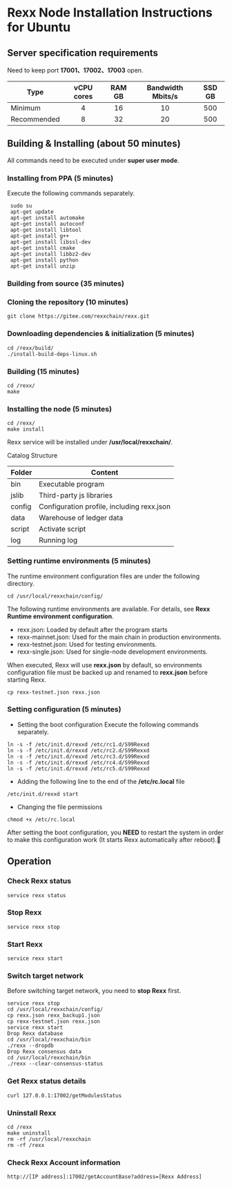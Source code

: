 # Rexx Node Installation Instructions for Ubuntu

## Server specification requirements
Need to keep port **17001、17002、17003** open.

| Type        | vCPU cores | RAM GB | Bandwidth Mbits/s | SSD GB |
|-------------|:----------:|:------:|:-----------------:|:------:|
| Minimum     |      4     |   16   |         10        |   500  |
| Recommended |      8     |   32   |         20        |   500  |


## Building & Installing (about 50 minutes)
All commands need to be executed under **super user mode**.

### Installing from PPA (5 minutes)
Execute the following commands separately. 
```
 sudo su
 apt-get update
 apt-get install automake
 apt-get install autoconf
 apt-get install libtool
 apt-get install g++
 apt-get install libssl-dev
 apt-get install cmake
 apt-get install libbz2-dev
 apt-get install python
 apt-get install unzip
```

### Building from source (35 minutes)

### Cloning the repository (10 minutes)

```
git clone https://gitee.com/rexxchain/rexx.git
```


### Downloading dependencies & initialization (5 minutes)
```
cd /rexx/build/
./install-build-deps-linux.sh
```


### Building (15 minutes)
```
cd /rexx/
make
```


### Installing the node (5 minutes)
```
cd /rexx/
make install
```

Rexx service will be installed under **/usr/local/rexxchain/**.


Catalog Structure

| Folder | Content                                    |
|--------|--------------------------------------------|
|    bin | Executable program                         |
|  jslib | Third-party js libraries                   |
| config | Configuration profile, including rexx.json |
|   data | Warehouse of ledger data                   |
| script | Activate script                            |
|    log | Running log                                |


### Setting runtime environments (5 minutes)
The runtime environment configuration files are under the following directory.
```
cd /usr/local/rexxchain/config/
```

The following runtime environments are available. 
For details, see **Rexx Runtime environment configuration**.
- rexx.json: Loaded by default after the program starts
- rexx-mainnet.json: Used for the main chain in production environments.
- rexx-testnet.json: Used for testing environments.
- rexx-single.json: Used for single-node development environments.

When executed, Rexx will use **rexx.json** by default, so environments configuration file must be backed up and renamed to **rexx.json** before starting Rexx.
```
cp rexx-testnet.json rexx.json
```

### Setting configuration (5 minutes)
- Setting the boot configuration
Execute the following commands separately.
```
ln -s -f /etc/init.d/rexxd /etc/rc1.d/S99Rexxd
ln -s -f /etc/init.d/rexxd /etc/rc2.d/S99Rexxd
ln -s -f /etc/init.d/rexxd /etc/rc3.d/S99Rexxd
ln -s -f /etc/init.d/rexxd /etc/rc4.d/S99Rexxd
ln -s -f /etc/init.d/rexxd /etc/rc5.d/S99Rexxd
```


- Adding the following line to the end of the **/etc/rc.local** file

`/etc/init.d/rexxd start`


- Changing the file permissions
```
chmod +x /etc/rc.local
```

After setting the boot configuration, you **NEED** to restart the system in order to make this configuration work (It starts Rexx automatically after reboot).

## Operation
### Check Rexx status
`service rexx status`

### Stop Rexx
`service rexx stop`

### Start Rexx
`service rexx start`

### Switch target network
Before switching target network, you need to **stop Rexx** first.
```
service rexx stop
cd /usr/local/rexxchain/config/
cp rexx.json rexx_backup1.json
cp rexx-testnet.json rexx.json
service rexx start
Drop Rexx database
cd /usr/local/rexxchain/bin
./rexx --dropdb
Drop Rexx consensus data
cd /usr/local/rexxchain/bin
./rexx --clear-consensus-status
```

### Get Rexx status details
`curl 127.0.0.1:17002/getModulesStatus`

### Uninstall Rexx
```
cd /rexx
make uninstall
rm -rf /usr/local/rexxchain
rm -rf /rexx
```

### Check Rexx Account information
`http://[IP address]:17002/getAccountBase?address=[Rexx Address]`

